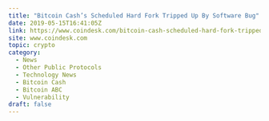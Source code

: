 ```yaml
---
title: "Bitcoin Cash’s Scheduled Hard Fork Tripped Up By Software Bug"
date: 2019-05-15T16:41:05Z
link: https://www.coindesk.com/bitcoin-cash-scheduled-hard-fork-tripped-up-by-software-bug?utm_medium=RSS&utm_source=hune
site: www.coindesk.com
topic: crypto
category:
  - News
  - Other Public Protocols
  - Technology News
  - Bitcoin Cash
  - Bitcoin ABC
  - Vulnerability
draft: false
---
```

